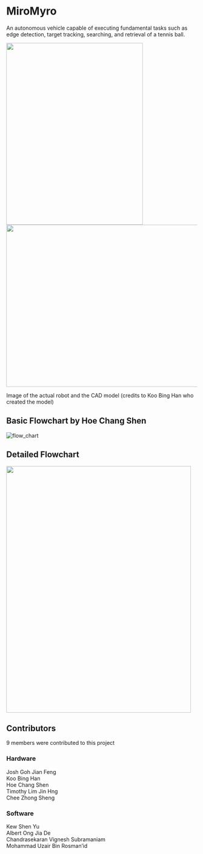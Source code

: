 # MiroMyro

An autonomous vehicle capable of executing fundamental tasks such as edge detection, target tracking, searching, and retrieval of a tennis ball.

<img src="https://user-images.githubusercontent.com/57441569/231122240-1203ee2d-332b-40a3-9048-9c6c1ac2e810.jpg" width="360" height="480"><img src="https://user-images.githubusercontent.com/57441569/231928155-a410a164-19c2-4b0c-89cc-3b0b31780cf7.png" width="510" height="428">

Image of the actual robot and the CAD model (credits to Koo Bing Han who created the model)

## Basic Flowchart by Hoe Chang Shen
![flow_chart](https://user-images.githubusercontent.com/57441569/231927189-4169958a-68ae-42dc-a017-3f08c7f294c5.jpg)

## Detailed Flowchart
<img src="https://user-images.githubusercontent.com/57441569/231929405-7a96ccea-9b8e-4f33-ab72-93751bdb45c5.png" width="487" height="651">

## Contributors
9 members were contributed to this project

### Hardware
Josh Goh Jian Feng \
Koo Bing Han \
Hoe Chang Shen \
Timothy Lim Jin Hng \
Chee Zhong Sheng

### Software
Kew Shen Yu \
Albert Ong Jia De \
Chandrasekaran Vignesh Subramaniam \
Mohammad Uzair Bin Rosman’id

